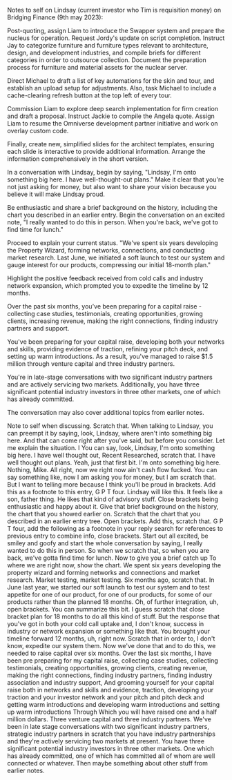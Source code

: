 ﻿Notes to self on Lindsay (current investor who Tim is requisition money) on Bridging Finance (9th may 2023):


Post-quoting, assign Liam to introduce the Swapper system and prepare the nucleus for operation. Request Jordy's update on script completion. Instruct Jay to categorize furniture and furniture types relevant to architecture, design, and development industries, and compile briefs for different categories in order to outsource collection. Document the preparation process for furniture and material assets for the nuclear server. 


Direct Michael to draft a list of key automations for the skin and tour, and establish an upload setup for adjustments. Also, task Michael to include a cache-clearing refresh button at the top left of every tour. 


Commission Liam to explore deep search implementation for firm creation and draft a proposal. Instruct Jackie to compile the Angela quote. Assign Liam to resume the Omniverse development partner initiative and work on overlay custom code. 


Finally, create new, simplified slides for the architect templates, ensuring each slide is interactive to provide additional information. Arrange the information comprehensively in the short version.


In a conversation with Lindsay, begin by saying, "Lindsay, I'm onto something big here. I have well-thought-out plans." Make it clear that you're not just asking for money, but also want to share your vision because you believe it will make Lindsay proud. 


Be enthusiastic and share a brief background on the history, including the chart you described in an earlier entry. Begin the conversation on an excited note, "I really wanted to do this in person. When you're back, we've got to find time for lunch."


Proceed to explain your current status. "We've spent six years developing the Property Wizard, forming networks, connections, and conducting market research. Last June, we initiated a soft launch to test our system and gauge interest for our products, compressing our initial 18-month plan."


Highlight the positive feedback received from cold calls and industry network expansion, which prompted you to expedite the timeline by 12 months.


Over the past six months, you've been preparing for a capital raise - collecting case studies, testimonials, creating opportunities, growing clients, increasing revenue, making the right connections, finding industry partners and support.


You've been preparing for your capital raise, developing both your networks and skills, providing evidence of traction, refining your pitch deck, and setting up warm introductions. As a result, you've managed to raise $1.5 million through venture capital and three industry partners.


You're in late-stage conversations with two significant industry partners and are actively servicing two markets. Additionally, you have three significant potential industry investors in three other markets, one of which has already committed.


The conversation may also cover additional topics from earlier notes.


Note to self when discussing. Scratch that. When talking to Lindsay, you can preempt it by saying, look, Lindsay, where aren't into something big here. And that can come right after you've said, but before you consider. Let me explain the situation. 
I 
You can say, look, Lindsay, I'm onto something big here. 
I have well thought out, 
Recent 
Researched, scratch that. I have well thought out plans. 
Yeah, just that first bit. I'm onto something big here. 
Nothing, Mike. 
All right, now we right now ain't cash flow fucked. 
You can say something like, now I am asking you for money, but I am scratch that. 
But I want to telling more because I think you'll be proud in brackets. 
Add this as a footnote to this entry, G P T four. 
Lindsay will like this. It feels like a son, father thing. He likes that kind of advisory stuff. Close brackets being enthusiastic and happy about it. Give that brief background on the history, the chart that you showed earlier on. 
Scratch that the chart that you described in an earlier entry tree. Open brackets. Add this, scratch that. G P T four, add the following as a footnote in your reply search for references to previous entry to combine info, close brackets. 
Start out all excited, be smiley and goofy and start the whole conversation by saying, I really wanted to do this in person. So when we scratch that, so when you are back, we've gotta find time for lunch. 
Now to give you a brief catch up 
To where we are right now, show the chart. 
We spent six years developing the property wizard and forming networks and connections and market research. Market testing, market testing. 
Six months ago, scratch that. In June last year, we started our soft launch to test our system and to test appetite for one of our product, for one of our products, for some of our products rather than the planned 18 months. 
Oh, of further integration, uh, open brackets. You can summarize this bit. I guess scratch that close bracket plan for 18 months to do all this kind of stuff. 
But the response that you've got in both your cold call uptake and, I don't know, success in industry or network expansion or something like that. 
You brought your timeline forward 12 months, uh, right now. 
Scratch that in order to, I don't know, expedite our system them. 
Now we've done that and to do this, we needed to raise capital over six months. Over the last six months, I have been pre preparing for my capital raise, collecting case studies, collecting testimonials, creating opportunities, growing clients, creating revenue, making the right connections, finding industry partners, finding industry association and industry support, 
And grooming yourself for your capital raise both in networks and skills and evidence, traction, developing your traction and your investor network and your pitch and pitch deck and getting warm introductions and developing warm introductions and setting up warm introductions 
Through 
Which you will have raised one and a half million dollars. 
Three venture capital and three industry partners. 
We've been in late stage conversations with two significant industry partners, strategic industry partners in scratch that you have industry partnerships and they're actively servicing two markets at present. 
You have three significant potential industry investors in three other markets. 
One which has already committed, one of which has committed all of whom are well connected or whatever. 
Then maybe something about other stuff from earlier notes.